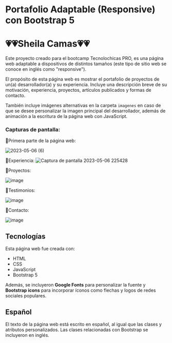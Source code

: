 # Portafolio Adaptable (Responsive) con Bootstrap 5
# 💗💗Sheila Camas💗💗

Este proyecto creado para el bootcamp Tecnolochicas PRO, es una página web adaptable a dispositivos de distintos tamaños (este tipo de sitio web se conoce en inglés como "responsive"). 

El propósito de esta página web es mostrar el portafolio de proyectos de un(a) desarrollador(a) y su experiencia. Incluye una descripción breve de su motivación, experiencia, proyectos, artículos publicados y formas de contacto. 

También incluye imágenes alternativas en la carpeta `imagenes` en caso de que se desee personalizar la imagen principal del desarrollador, además de animación a la escritura de la página web con JavaScript.

### Capturas de pantalla:

🌟Primera parte de la página web:


![2023-05-06 (6)](https://user-images.githubusercontent.com/131729936/236658262-441e66b1-0a4b-4559-a7cf-8d0bcb91c77f.png)

🌟Experiencia:
![Captura de pantalla 2023-05-06 225428](https://user-images.githubusercontent.com/131729936/236658419-c2b50879-8fe4-4c1a-ac49-81c424e87608.png)


🌟Proyectos:

![image](https://user-images.githubusercontent.com/131729936/236658451-af483dc4-2ff4-4261-82d6-c196379414a1.png)


🌟Testimonios:

![image](https://user-images.githubusercontent.com/131729936/236658477-1a23b548-5f14-46fe-9ac3-c06185de1878.png)


🌟Contacto:

![image](https://user-images.githubusercontent.com/131729936/236658496-d114372a-555e-427b-9ffb-75e02a6faa36.png)


## Tecnologías

Esta página web fue creada con:

* HTML
* CSS
* JavaScript 
* Bootstrap 5

Además, se incluyeron **Google Fonts** para personalizar la fuente y **Bootstrap icons** para incorporar íconos como flechas y logos de redes sociales populares. 

## Español

El texto de la página web está escrito en español, al igual que las clases y atributos personalizados. Las clases relacionadas con Bootstrap se incluyeron en inglés.




